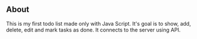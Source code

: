 ## About

This is my first todo list made only with Java Script. It's goal is to show, add, delete, edit and mark tasks as done. It connects to the server using API. 
